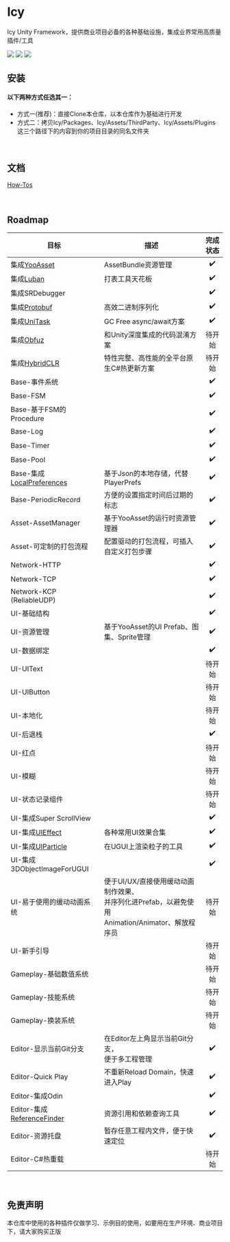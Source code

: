 # Icy
Icy Unity Framework，提供商业项目必备的各种基础设施，集成业界常用高质量插件/工具

![](https://img.shields.io/badge/Unity%20Version-2022.3-blue.svg?style=flat)
![](https://img.shields.io/github/license/ProgramForFun/Icy.svg)
![](https://img.shields.io/github/last-commit/ProgramForFun/Icy)
&nbsp;

## 安装

#### 以下两种方式任选其一：
* 方式一(推荐)：直接Clone本仓库，以本仓库作为基础进行开发
* 方式二：拷贝Icy/Packages、Icy/Assets/ThirdParty、Icy/Assets/Plugins 这三个路径下的内容到你的项目目录的同名文件夹

&nbsp;

## 文档
[How-Tos](https://github.com/ProgramForFun/Icy/wiki/How%E2%80%90tos)

&nbsp;

## Roadmap
|目标|描述|完成状态|
|---|---|:---:|
|集成[YooAsset](https://github.com/tuyoogame/YooAsset)|AssetBundle资源管理|✔️|
|集成[Luban](https://github.com/focus-creative-games/luban)|打表工具天花板|✔️|
|集成SRDebugger||✔️|
|集成[Protobuf](https://github.com/protocolbuffers/protobuf)|高效二进制序列化|✔️|
|集成[UniTask](https://github.com/Cysharp/UniTask)|GC Free async/await方案|✔️|
|集成[Obfuz](https://github.com/focus-creative-games/obfuz)|和Unity深度集成的代码混淆方案|待开始|
|集成[HybridCLR](https://github.com/focus-creative-games/hybridclr)|特性完整、高性能的全平台原生C#热更新方案|待开始|
|Base-事件系统||✔️|
|Base-FSM||✔️|
|Base-基于FSM的Procedure||✔️|
|Base-Log||✔️|
|Base-Timer||✔️|
|Base-Pool||✔️|
|Base-集成[LocalPreferences](https://github.com/neon-age/LocalPreferences)|基于Json的本地存储，代替PlayerPrefs|✔️|
|Base-PeriodicRecord|方便的设置指定时间后过期的标志|✔️|
|Asset-AssetManager|基于YooAsset的运行时资源管理器|✔️|
|Asset-可定制的打包流程|配置驱动的打包流程，可插入自定义打包步骤|✔️|
|Network-HTTP||✔️|
|Network-TCP||✔️|
|Network-KCP (ReliableUDP)||✔️|
|UI-基础结构||✔️|
|UI-资源管理|基于YooAsset的UI Prefab、图集、Sprite管理|✔️|
|UI-数据绑定||✔️|
|UI-UIText||待开始|
|UI-UIButton||待开始|
|UI-本地化||待开始|
|UI-后退栈||✔️|
|UI-红点||待开始|
|UI-模糊||待开始|
|UI-状态记录组件||待开始|
|UI-集成Super ScrollView||✔️|
|UI-集成[UIEffect](https://github.com/mob-sakai/UIEffect)|各种常用UI效果合集|✔️|
|UI-集成[UIParticle](https://github.com/mob-sakai/ParticleEffectForUGUI)|在UGUI上渲染粒子的工具|✔️|
|UI-集成3DObjectImageForUGUI||✔️|
|UI-易于使用的缓动动画系统|便于UI/UX/直接使用缓动动画制作效果、<br>并序列化进Prefab，以避免使用<br>Animation/Animator、解放程序员|待开始|
|UI-新手引导||待开始|
|Gameplay-基础数值系统||待开始|
|Gameplay-技能系统||待开始|
|Gameplay-换装系统||待开始|
|Editor-显示当前Git分支|在Editor左上角显示当前Git分支，<br>便于多工程管理|✔️|
|Editor-Quick Play|不重新Reload Domain，快速进入Play|✔️|
|Editor-集成Odin||✔️|
|Editor-集成[ReferenceFinder](https://github.com/blueberryzzz/ReferenceFinder)|资源引用和依赖查询工具|✔️|
|Editor-资源托盘|暂存任意工程内文件，便于快速定位|✔️|
|Editor-C#热重载||待开始|

&nbsp;

## 免责声明
本仓库中使用的各种插件仅做学习、示例目的使用，如要用在生产环境、商业项目下，请大家购买正版